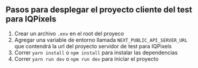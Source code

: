 ## Pasos para desplegar el proyecto cliente del test para IQPixels

1. Crear un archivo `.env` en el root del proyeco
2. Agregar una variable de entorno llamada `NEXT_PUBLIC_API_SERVER_URL` que contendrá la url del proyecto servidor de test para IQPixels
3. Correr `yarn install` o `npm install` para instalar las dependencias
4. Correr `yarn run dev` o `npm run dev` para iniciar el proyecto
